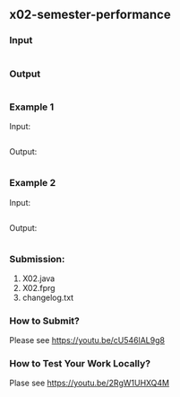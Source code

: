 ## x02-semester-performance

### Input
```sh

```

### Output
```sh

```

### Example 1
Input:
```sh

```

Output:
```sh

```

### Example 2
Input:
```sh

```

Output:
```sh

```

### Submission:
1. X02.java
2. X02.fprg
3. changelog.txt

### How to Submit?
Please see https://youtu.be/cU546lAL9g8

### How to Test Your Work Locally?
Plase see https://youtu.be/2RgW1UHXQ4M